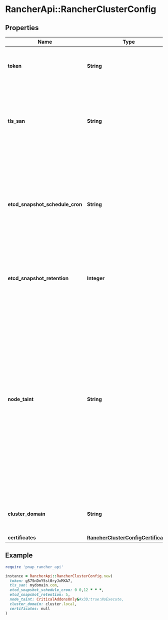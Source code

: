 # RancherApi::RancherClusterConfig

## Properties

| Name | Type | Description | Notes |
| ---- | ---- | ----------- | ----- |
| **token** | **String** | Shared secret used to join a server or agent to a cluster. | [optional] |
| **tls_san** | **String** | This maps to ranchers &#x60;tls-san&#x60;. Add additional hostname or IP as a Subject Alternative Name in the TLS cert. | [optional] |
| **etcd_snapshot_schedule_cron** | **String** | This maps to ranchers &#x60;etcd-snapshot-schedule-cron&#x60;. Snapshot interval time in cron spec. eg. every 5 hours ‘0 */5 * * *’. Default: at 12 am/pm | [optional][default to &#39;0 0,12 * * *&#39;] |
| **etcd_snapshot_retention** | **Integer** | This maps to ranchers &#x60;etcd-snapshot-retention&#x60;. Number of snapshots to retain. | [optional][default to 5] |
| **node_taint** | **String** | This maps to ranchers &#x60;node-taint&#x60;. Registering kubelet with set of taints. By default, server nodes will be schedulable and thus your workloads can get launched on them. If you wish to have a dedicated control plane where no user workloads will run, you can use taints. | [optional] |
| **cluster_domain** | **String** | This maps to ranchers &#x60;cluster-domain&#x60;. Cluster Domain. | [optional] |
| **certificates** | [**RancherClusterConfigCertificates**](RancherClusterConfigCertificates.md) |  | [optional] |

## Example

```ruby
require 'pnap_rancher_api'

instance = RancherApi::RancherClusterConfig.new(
  token: gS7SnDnY5st0ryJxMXA7,
  tls_san: mydomain.com,
  etcd_snapshot_schedule_cron: 0 0,12 * * *,
  etcd_snapshot_retention: 5,
  node_taint: CriticalAddonsOnly&#x3D;true:NoExecute,
  cluster_domain: cluster.local,
  certificates: null
)
```

